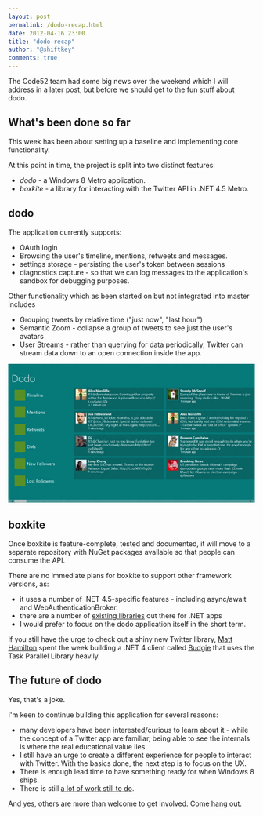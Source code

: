 ```yaml
--- 
layout: post
permalink: /dodo-recap.html
date: 2012-04-16 23:00
title: "dodo recap"
author: "@shiftkey"
comments: true
---
```


The Code52 team had some big news over the weekend which I will address in a later post, but before we should get to the fun stuff about dodo.

## What's been done so far 

This week has been about setting up a baseline and implementing core functionality.

At this point in time, the project is split into two distinct features:

 - *dodo* - a Windows 8 Metro application.
 - *boxkite* - a library for interacting with the Twitter API in .NET 4.5 Metro. 

## dodo

 The application currently supports:

 - OAuth login
 - Browsing the user's timeline, mentions, retweets and messages.
 - settings storage - persisting the user's token between sessions
 - diagnostics capture - so that we can log messages to the application's sandbox for debugging purposes.

Other functionality which as been started on but not integrated into master includes

 - Grouping tweets by relative time ("just now", "last hour")
 - Semantic Zoom - collapse a group of tweets to see just the user's avatars
 - User Streams - rather than querying for data periodically, Twitter can stream data down to an open connection inside the app.

 ![](/img/dodo-example.png)

## boxkite

Once boxkite is feature-complete, tested and documented, it will move to a separate repository with NuGet packages available so that people can consume the API. 

There are no immediate plans for boxkite to support other framework versions, as:

 - it uses a number of .NET 4.5-specific features - including async/await and WebAuthenticationBroker.
 - there are a number of [existing libraries](https://dev.twitter.com/docs/twitter-libraries#dotnet) out there for .NET apps 
 - I would prefer to focus on the dodo application itself in the short term.

 If you still have the urge to check out a shiny new Twitter library, [Matt Hamilton](http://twitter.com/mabster) spent the week building a .NET 4 client called [Budgie](http://matthamilton.net/budgie) that uses the Task Parallel Library heavily.

## The future of dodo 

Yes, that's a joke.

I'm keen to continue building this application for several reasons:

 - many developers have been interested/curious to learn about it - while the concept of a Twitter app are familiar, being able to see the internals is where the real educational value lies.
 - I still have an urge to create a different experience for people to interact with Twitter. With the basics done, the next step is to focus on the UX.
 - There is enough lead time to have something ready for when Windows 8 ships.
 - There is still [a lot of work still to do](https://trello.com/board/dodo/4f82e9dfc10221fb0db2cff2).

 And yes, others are more than welcome to get involved. Come [hang out](http://jabbr.net/#/rooms/code52).

